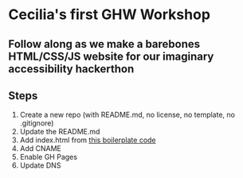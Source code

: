 # Cecilia's first GHW Workshop

## Follow along as we make a barebones HTML/CSS/JS website for our imaginary accessibility hackerthon

## Steps
1. Create a new repo (with README.md, no license, no template, no .gitignore)
2. Update the README.md
3. Add index.html from [this boilerplate code](https://www.freecodecamp.org/news/html-starter-template-a-basic-html5-boilerplate-for-index-html/)
4. Add CNAME
5. Enable GH Pages
6. Update DNS
